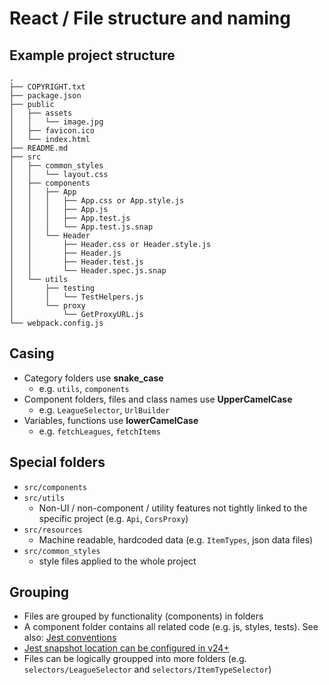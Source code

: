 # React / File structure and naming

## Example project structure

```
.
├── COPYRIGHT.txt
├── package.json
├── public
│   ├── assets
│   │   └── image.jpg
│   ├── favicon.ico
│   └── index.html
├── README.md
├── src
│   ├── common_styles
│   │   └── layout.css
│   ├── components
│   │   ├── App
│   │   │   ├── App.css or App.style.js
│   │   │   ├── App.js
│   │   │   ├── App.test.js
│   │   │   └── App.test.js.snap
│   │   └── Header
│   │       ├── Header.css or Header.style.js
│   │       ├── Header.js
│   │       ├── Header.test.js
│   │       └── Header.spec.js.snap
│   └── utils
│       ├── testing
│       │   └── TestHelpers.js
│       └── proxy
│           └── GetProxyURL.js
└── webpack.config.js
```

## Casing

- Category folders use **snake_case**
  - e.g. `utils`, `components`
- Component folders, files and class names use **UpperCamelCase**
	- e.g. `LeagueSelector`, `UrlBuilder`
- Variables, functions use **lowerCamelCase**
	- e.g. `fetchLeagues`, `fetchItems`

## Special folders

- `src/components`
- `src/utils`
  - Non-UI / non-component / utility features not tightly linked to the specific project (e.g. `Api`, `CorsProxy`)
- `src/resources`
  - Machine readable, hardcoded data (e.g. `ItemTypes`, json data files)
- `src/common_styles`
  - style files applied to the whole project

## Grouping

- Files are grouped by functionality (components) in folders
- A component folder contains all related code (e.g. js, styles, tests). See also: [Jest conventions](https://jestjs.io/docs/en/configuration.html#testregex-string)
- [Jest snapshot location can be configured in v24+](https://medium.com/c-hive/no-more-snapshots-folders-with-jest-98de26681764)
- Files can be logically groupped into more folders (e.g. `selectors/LeagueSelector` and `selectors/ItemTypeSelector`)
